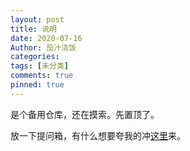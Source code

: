 ```yaml
---
layout: post
title: 说明
date: 2020-07-16
Author: 茄汁浇饭
categories: 
tags: [未分类]
comments: true
pinned: true
--- 
```


是个备用仓库，还在摸索。先置顶了。

放一下提问箱，有什么想要夸我的冲[这里](http://www.popiask.cn/HIc3DE)来。
